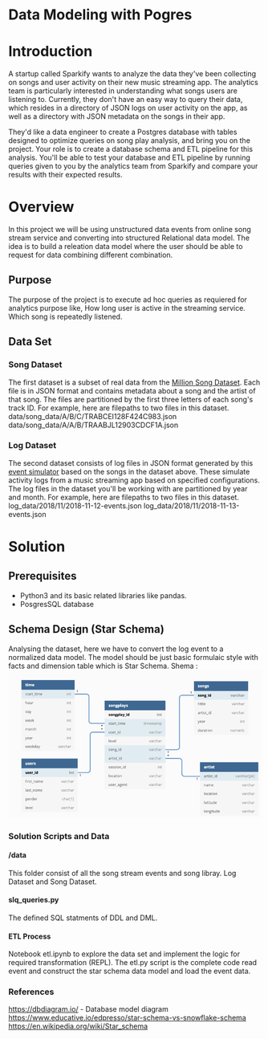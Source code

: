 # Data Modeling with Pogres

# Introduction
A startup called Sparkify wants to analyze the data they've been collecting on songs and user activity on their new music streaming app. The analytics team is particularly interested in understanding what songs users are listening to. Currently, they don't have an easy way to query their data, which resides in a directory of JSON logs on user activity on the app, as well as a directory with JSON metadata on the songs in their app.

They'd like a data engineer to create a Postgres database with tables designed to optimize queries on song play analysis, and bring you on the project. Your role is to create a database schema and ETL pipeline for this analysis. You'll be able to test your database and ETL pipeline by running queries given to you by the analytics team from Sparkify and compare your results with their expected results.
# Overview
In this project we will be using unstructured data events from online song stream service and converting into structured Relational data model. The idea is to build a releation data model where the user should be able to request for data combining different combination.
## Purpose
The purpose of the project is to execute ad hoc queries as requiered for analytics purpose like, How long user is active in the streaming service. Which song is repeatedly listened.
## Data Set
### Song Dataset
The first dataset is a subset of real data from the [Million Song Dataset](https://labrosa.ee.columbia.edu/millionsong/). Each file is in JSON format and contains metadata about a song and the artist of that song. The files are partitioned by the first three letters of each song's track ID. For example, here are filepaths to two files in this dataset.
    data/song_data/A/B/C/TRABCEI128F424C983.json
    data/song_data/A/A/B/TRAABJL12903CDCF1A.json
### Log Dataset
The second dataset consists of log files in JSON format generated by this [event simulator](https://github.com/Interana/eventsim) based on the songs in the dataset above. These simulate activity logs from a music streaming app based on specified configurations.
The log files in the dataset you'll be working with are partitioned by year and month. For example, here are filepaths to two files in this dataset.
log_data/2018/11/2018-11-12-events.json
log_data/2018/11/2018-11-13-events.json

# Solution
## Prerequisites
- Python3 and its basic related libraries like pandas.
- PosgresSQL database

## Schema Design (Star Schema)
Analysing the dataset, here we have to convert the log event to a normalized data model. The model should be just basic formulaic style with facts and dimension table which is Star Schema.
Shema :
![](https://github.com/vinayms/data-modeling-with-postgres/blob/main/images/star_schema.png)

### Solution Scripts and Data
#### /data
This folder consist of all the song stream events and song libray. Log Dataset and Song Dataset.

#### slq_queries.py
The defined SQL statments of DDL and DML.
#### ETL Process
Notebook etl.ipynb to explore the data set and implement the logic for required transformation (REPL).
The etl.py script is the complete code read event and construct the star schema data model and load the event data.

### References
https://dbdiagram.io/ - Database model diagram
https://www.educative.io/edpresso/star-schema-vs-snowflake-schema
https://en.wikipedia.org/wiki/Star_schema
